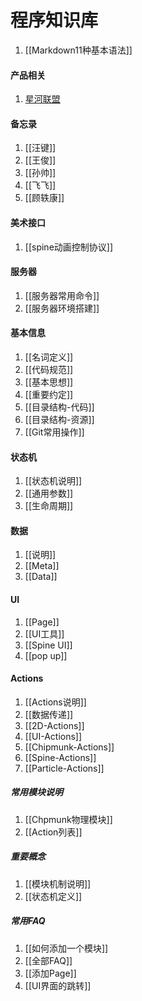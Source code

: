 程序知识库
==========
1. [[Markdown11种基本语法]]

#### 产品相关
1. [星河联盟](星河联盟/index)

#### 备忘录
1. [[汪键]]
1. [[王俊]]
1. [[孙帅]]
1. [[飞飞]]
1. [[顾轶康]]

#### 美术接口
1. [[spine动画控制协议]]

#### 服务器
1. [[服务器常用命令]]
1. [[服务器环境搭建]]

#### 基本信息
1. [[名词定义]]
1. [[代码规范]]
1. [[基本思想]]
1. [[重要约定]]
1. [[目录结构-代码]]
1. [[目录结构-资源]]
1. [[Git常用操作]]


#### 状态机
1. [[状态机说明]]
1. [[通用参数]]
1. [[生命周期]]

#### 数据
1. [[说明]]
2. [[Meta]]
3. [[Data]]

#### UI
1. [[Page]]
1. [[UI工具]]
1. [[Spine UI]]
1. [[pop up]]

#### Actions
1. [[Actions说明]]
1. [[数据传递]]
1. [[2D-Actions]]
1. [[UI-Actions]]
1. [[Chipmunk-Actions]]
1. [[Spine-Actions]]
1. [[Particle-Actions]]

##### 常用模块说明
1. [[Chpmunk物理模块]]
1. [[Action列表]]

##### 重要概念
1. [[模块机制说明]]
1. [[状态机定义]]

##### 常用FAQ
1. [[如何添加一个模块]]
1. [[全部FAQ]]
2. [[添加Page]]
1. [[UI界面的跳转]]